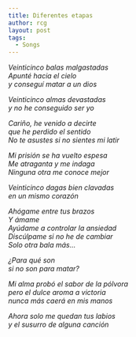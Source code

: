 ```yaml
---
title: Diferentes etapas
author: rcg
layout: post
tags:
  - Songs
---
```


*Veinticinco balas malgastadas*  
*Apunté hacia el cielo*  
*y conseguí matar a un dios*  
  
*Veinticinco almas devastadas*  
*y no he conseguido ser yo*  
  
*Cariño, he venido a decirte*  
*que he perdido el sentido*  
*No te asustes si no sientes mi latir*  
  
*Mi prisión se ha vuelto espesa*  
*Me atraganta y me indaga*  
*Ninguna otra me conoce mejor*  
  
*Veinticinco dagas bien clavadas*  
*en un mismo corazón*  
  
*Ahógame entre tus brazos*  
*Y ámame*  
*Ayúdame a controlar la ansiedad*  
*Discúlpame si no he de cambiar*  
*Solo otra bala más...*  
  
*¿Para qué son*  
*si no son para matar?*  
  
*Mi alma probó el sabor de la pólvora*  
*pero el dulce aroma a victoria*  
*nunca más caerá en mis manos*  
  
*Ahora solo me quedan tus labios*  
*y el susurro de alguna canción*  
